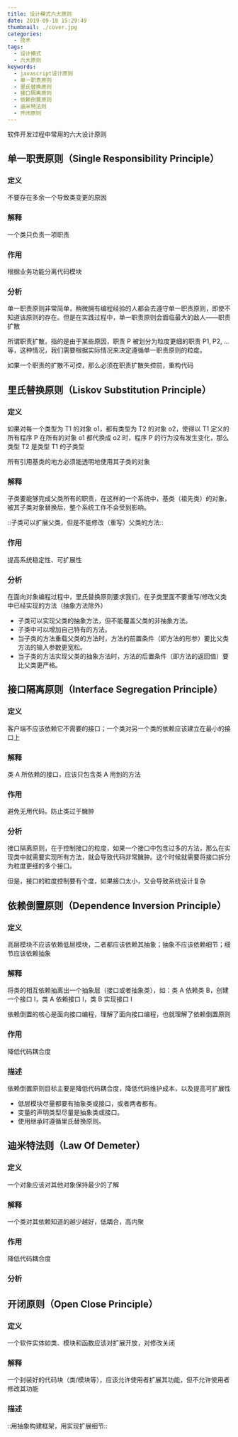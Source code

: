```yaml
---
title: 设计模式六大原则
date: 2019-09-18 15:29:49
thumbnail: ./cover.jpg
categories:
  - 技术
tags:
  - 设计模式
  - 六大原则
keywords:
  - javascript设计原则
  - 单一职责原则
  - 里氏替换原则
  - 接口隔离原则
  - 依赖倒置原则
  - 迪米特法则
  - 开闭原则
---
```


软件开发过程中常用的六大设计原则

<!-- more -->

## 单一职责原则（Single Responsibility Principle）

### 定义

不要存在多余一个导致类变更的原因

### 解释

一个类只负责一项职责

### 作用

根据业务功能分离代码模块

### 分析

单一职责原则非常简单，稍微拥有编程经验的人都会去遵守单一职责原则，即使不知道该原则的存在。但是在实践过程中，单一职责原则会面临最大的敌人——职责扩散

所谓职责扩散，指的是由于某些原因，职责 P 被划分为粒度更细的职责 P1, P2, …等，这种情况，我们需要根据实际情况来决定遵循单一职责原则的粒度。

如果一个职责的扩散不可控，那么必须在职责扩散失控前，重构代码

## 里氏替换原则（Liskov Substitution Principle）

### 定义

如果对每一个类型为 T1 的对象 o1，都有类型为 T2 的对象 o2，使得以 T1 定义的所有程序 P 在所有的对象 o1 都代换成 o2 时，程序 P 的行为没有发生变化，那么类型 T2 是类型 T1 的子类型

所有引用基类的地方必须能透明地使用其子类的对象

### 解释

子类要能够完成父类所有的职责，在这样的一个系统中，基类（祖先类）的对象，被其子类对象替换后，整个系统工作不会受到影响。

::子类可以扩展父类，但是不能修改（重写）父类的方法::

### 作用

提高系统稳定性、可扩展性

### 分析

在面向对象编程过程中，里氏替换原则要求我们，在子类里面不要重写/修改父类中已经实现的方法（抽象方法除外）

- 子类可以实现父类的抽象方法，但不能覆盖父类的非抽象方法。
- 子类中可以增加自己特有的方法。
- 当子类的方法重载父类的方法时，方法的前置条件（即方法的形参）要比父类方法的输入参数更宽松。
- 当子类的方法实现父类的抽象方法时，方法的后置条件（即方法的返回值）要比父类更严格。

## 接口隔离原则（Interface Segregation Principle）

### 定义

客户端不应该依赖它不需要的接口；一个类对另一个类的依赖应该建立在最小的接口上

### 解释

类 A 所依赖的接口，应该只包含类 A 用到的方法

### 作用

避免无用代码，防止类过于臃肿

### 分析

接口隔离原则，在于控制接口的粒度，如果一个接口中包含过多的方法，那么在实现类中就需要实现所有方法，就会导致代码非常臃肿。这个时候就需要将接口拆分为粒度更细的多个接口。

但是，接口的粒度控制要有个度，如果接口太小，又会导致系统设计复杂

## 依赖倒置原则（Dependence Inversion Principle）

### 定义

高层模块不应该依赖低层模块，二者都应该依赖其抽象；抽象不应该依赖细节；细节应该依赖抽象

### 解释

将类的相互依赖抽离出一个抽象层（接口或者抽象类），如：类 A 依赖类 B，创建一个接口 I，类 A 依赖接口 I，类 B 实现接口 I

依赖倒置的核心是面向接口编程，理解了面向接口编程，也就理解了依赖倒置原则

### 作用

降低代码耦合度

### 描述

依赖倒置原则目标主要是降低代码耦合度，降低代码维护成本，以及提高可扩展性

- 低层模块尽量都要有抽象类或接口，或者两者都有。
- 变量的声明类型尽量是抽象类或接口。
- 使用继承时遵循里氏替换原则。

## 迪米特法则（Law Of Demeter）

### 定义

一个对象应该对其他对象保持最少的了解

### 解释

一个类对其依赖知道的越少越好，低耦合，高内聚

### 作用

降低代码耦合度

### 分析

## 开闭原则（Open Close Principle）

### 定义

一个软件实体如类、模块和函数应该对扩展开放，对修改关闭

### 解释

一个封装好的代码块（类/模块等），应该允许使用者扩展其功能，但不允许使用者修改其功能

### 描述

::用抽象构建框架，用实现扩展细节::
